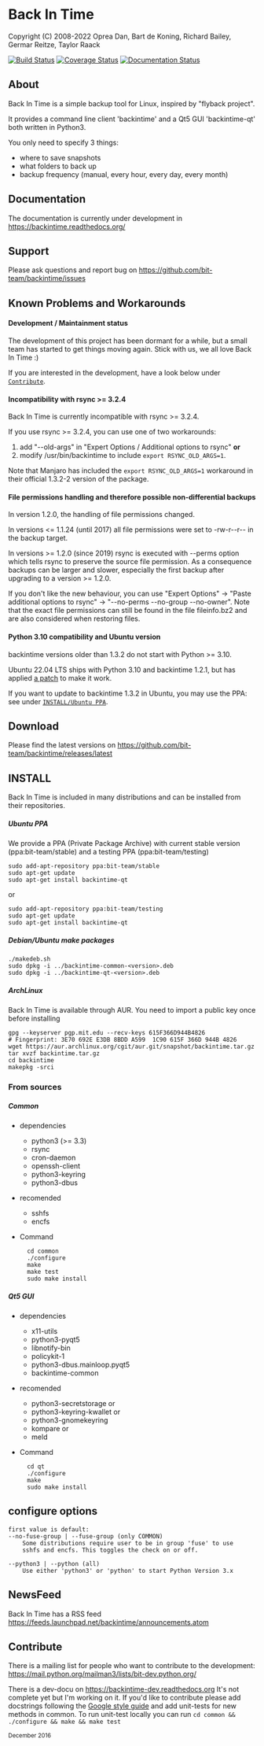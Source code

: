 # Back In Time

Copyright (C) 2008-2022 Oprea Dan, Bart de Koning, Richard Bailey, Germar Reitze, Taylor Raack

[![Build Status](https://travis-ci.org/bit-team/backintime.svg?branch=master)](https://travis-ci.org/bit-team/backintime)
[![Coverage Status](https://coveralls.io/repos/github/bit-team/backintime/badge.svg?branch=master)](https://coveralls.io/github/bit-team/backintime?branch=master)
[![Documentation Status](https://readthedocs.org/projects/backintime-dev/badge/?version=latest)](http://backintime.readthedocs.org/projects/backintime-dev/en/latest/?badge=latest)

## About

Back In Time is a simple backup tool for Linux, inspired by "flyback project".

It provides a command line client 'backintime' and a Qt5 GUI 'backintime-qt'
both written in Python3.

You only need to specify 3 things:

* where to save snapshots
* what folders to back up
* backup frequency (manual, every hour, every day, every month)

## Documentation

The documentation is currently under development in https://backintime.readthedocs.org/

## Support

Please ask questions and report bug on
https://github.com/bit-team/backintime/issues

## Known Problems and Workarounds

#### Development / Maintainment status

The development of this project has been dormant for a while,
but a small team has started to get things moving again.
Stick with us, we all love Back In Time :)

If you are interested in the development, have a look below under [`Contribute`](#Contribute).

#### Incompatibility with rsync >= 3.2.4

Back In Time is currently incompatible with rsync >= 3.2.4.

If you use rsync >= 3.2.4, you can use one of two workarounds:

1. add "--old-args" in "Expert Options / Additional options to rsync" **or**
2. modify /usr/bin/backintime to include `export RSYNC_OLD_ARGS=1`.

Note that Manjaro has included the `export RSYNC_OLD_ARGS=1` workaround in their official 1.3.2-2 version of the package.

#### File permissions handling and therefore possible non-differential backups

In version 1.2.0, the handling of file permissions changed.

In versions <= 1.1.24 (until 2017) all file permissions were set to -rw-r--r-- in the backup target.

In versions >= 1.2.0 (since 2019) rsync is executed with --perms option which tells rsync to preserve the source file
permission.
As a consequence backups can be larger and slower, especially the first backup after upgrading to a version >= 1.2.0.

If you don't like the new behaviour, you can use "Expert Options" -> "Paste additional options to rsync" -> "--no-perms
--no-group --no-owner".
Note that the exact file permissions can still be found in the file fileinfo.bz2 and are also considered when restoring
files.

#### Python 3.10 compatibility and Ubuntu version

backintime versions older than 1.3.2 do not start with Python >= 3.10.

Ubuntu 22.04 LTS ships with Python 3.10 and backintime 1.2.1, but has applied [a patch](https://bugs.launchpad.net/ubuntu/+source/backintime/+bug/1976164/+attachment/5593556/+files/backintime_1.2.1-3_1.2.1-3ubuntu0.1.diff) to make it work.

If you want to update to backintime 1.3.2 in Ubuntu, you may use the PPA: see under [`INSTALL/Ubuntu PPA`](#Ubuntu-PPA).

## Download

Please find the latest versions on
https://github.com/bit-team/backintime/releases/latest

## INSTALL

Back In Time is included in many distributions and can be installed from their
repositories.

##### Ubuntu PPA

We provide a PPA (Private Package Archive) with current stable version
(ppa:bit-team/stable) and a testing PPA (ppa:bit-team/testing)

    sudo add-apt-repository ppa:bit-team/stable
    sudo apt-get update
    sudo apt-get install backintime-qt

or

    sudo add-apt-repository ppa:bit-team/testing
    sudo apt-get update
    sudo apt-get install backintime-qt

##### Debian/Ubuntu make packages

    ./makedeb.sh
    sudo dpkg -i ../backintime-common-<version>.deb
    sudo dpkg -i ../backintime-qt-<version>.deb

##### ArchLinux

Back In Time is available through AUR. You need to import a public key once
before installing

    gpg --keyserver pgp.mit.edu --recv-keys 615F366D944B4826
    # Fingerprint: 3E70 692E E3DB 8BDD A599  1C90 615F 366D 944B 4826
    wget https://aur.archlinux.org/cgit/aur.git/snapshot/backintime.tar.gz
    tar xvzf backintime.tar.gz
    cd backintime
    makepkg -srci

### From sources

##### Common

* dependencies
    - python3 (>= 3.3)
    - rsync
    - cron-daemon
    - openssh-client
    - python3-keyring
    - python3-dbus

* recomended
    - sshfs
    - encfs

* Command

        cd common
        ./configure
        make
        make test
        sudo make install

##### Qt5 GUI

* dependencies
    - x11-utils
    - python3-pyqt5
    - libnotify-bin
    - policykit-1
    - python3-dbus.mainloop.pyqt5
    - backintime-common

* recomended
    - python3-secretstorage or
    - python3-keyring-kwallet or
    - python3-gnomekeyring
    - kompare or
    - meld

* Command

        cd qt
        ./configure
        make
        sudo make install

## configure options

    first value is default:
    --no-fuse-group | --fuse-group (only COMMON)
        Some distributions require user to be in group 'fuse' to use
        sshfs and encfs. This toggles the check on or off.

    --python3 | --python (all)
        Use either 'python3' or 'python' to start Python Version 3.x

## NewsFeed

Back In Time has a RSS feed
https://feeds.launchpad.net/backintime/announcements.atom

## Contribute

There is a mailing list for people who want to contribute to the development:
https://mail.python.org/mailman3/lists/bit-dev.python.org/

There is a dev-docu on https://backintime-dev.readthedocs.org
It's not complete yet but I'm working on it. If you'd like to contribute
please add docstrings following the
[Google style guide](https://sphinxcontrib-napoleon.readthedocs.org/en/latest/example_google.html)
and add unit-tests for new methods in common. To run unit-test locally you can
run `cd common && ./configure && make && make test`

<sub>December 2016</sub>
